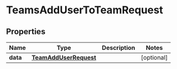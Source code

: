 

# TeamsAddUserToTeamRequest


## Properties

| Name | Type | Description | Notes |
|------------ | ------------- | ------------- | -------------|
|**data** | [**TeamAddUserRequest**](TeamAddUserRequest.md) |  |  [optional] |



